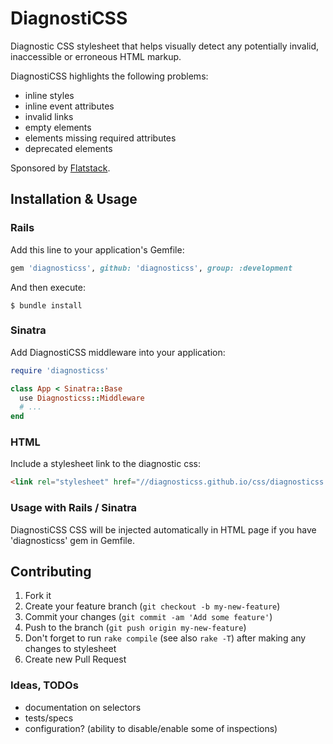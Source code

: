 # DiagnostiCSS

Diagnostic CSS stylesheet that helps visually detect any
potentially invalid, inaccessible or erroneous HTML markup.

DiagnostiCSS highlights the following problems:

* inline styles
* inline event attributes
* invalid links
* empty elements
* elements missing required attributes
* deprecated elements

Sponsored by [Flatstack](http://flatstack.com/).

## Installation & Usage

### Rails

Add this line to your application's Gemfile:

```ruby
gem 'diagnosticss', github: 'diagnosticss', group: :development
```

And then execute:

    $ bundle install

### Sinatra

Add DiagnostiCSS middleware into your application:

```ruby
require 'diagnosticss'

class App < Sinatra::Base
  use Diagnosticss::Middleware
  # ...
end
```

### HTML

Include a stylesheet link to the diagnostic css:

```html
<link rel="stylesheet" href="//diagnosticss.github.io/css/diagnosticss.css" media="all">
```

### Usage with Rails / Sinatra

DiagnostiCSS CSS will be injected automatically in HTML page if you have 'diagnosticss' gem
in Gemfile.


## Contributing

1. Fork it
2. Create your feature branch (`git checkout -b my-new-feature`)
3. Commit your changes (`git commit -am 'Add some feature'`)
4. Push to the branch (`git push origin my-new-feature`)
5. Don't forget to run `rake compile` (see also `rake -T`) after making any changes to stylesheet
6. Create new Pull Request

### Ideas, TODOs

* documentation on selectors
* tests/specs
* configuration? (ability to disable/enable some of inspections)
